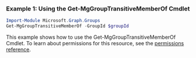 ### Example 1: Using the Get-MgGroupTransitiveMemberOf Cmdlet
```powershell
Import-Module Microsoft.Graph.Groups
Get-MgGroupTransitiveMemberOf -GroupId $groupId
```
This example shows how to use the Get-MgGroupTransitiveMemberOf Cmdlet.
To learn about permissions for this resource, see the [permissions reference](/graph/permissions-reference).

